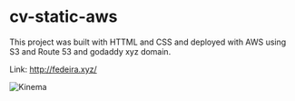 # cv-static-aws

This project was built with HTTML and CSS and deployed with AWS using S3 and Route 53 and godaddy xyz domain.

Link: http://fedeira.xyz/


![Kinema](https://user-images.githubusercontent.com/93743323/200679106-52b8c8e3-2c3e-4175-b5aa-38836441d695.png)
